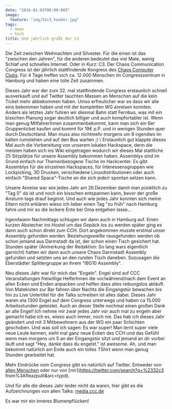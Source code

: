 ```yaml
---
date: "2016-01-03T00:00:00Z"
image:
  feature: "img/32c3_header.jpg"
tags:
  - news
  - tech
title: Und jährlich grüßt der C3
---
```


Die Zeit zwischen Weihnachten und Silvester. Für die einen ist das "zwischen den Jahren", für die anderen bedeutet das
viel Mate, wenig Schlaf und schnelles Internet.  Oder in Kurz: C3.  Der Chaos Communication Congress ist der jährlich
stattfindende Kongress des [Chaos Computer Clubs](http://ccc.de).  Für 4 Tage treffen sich ca. 12.000 Menschen im
Congresszentrum in Hamburg und haben eine tolle Zeit zusammen.

Dieses Jahr war der zum 32. mal stattfindende Congress erstaunlich schnell ausverkauft und auf Twitter tauchten Massen
an Menschen auf die kein Ticket mehr abbekommen haben.  Umso erfreulicher war es dass wir alle eins bekommen haben und
mit der kompletten WG anreisen konnten. Anders als letztes Jahr fuhren wir diesmal Bahn statt Fernbus, was mit ein
bisschen Planung sogar deutlich billiger und auch kompfortabler ist. Wenn man genug MitfahrerInnen zusammenbekommt, kann
man sich ein 6er Gruppenticket kaufen und kommt für 19€ p.P. und in wenigen Stunden quer durch Deutschland.
Man muss also nichtmehr morgens um 8 irgendwo im kalten rumstehen und auf den Bus warten ;) \\
Erstaunlich gut klappte dieses Mal auch die Vorbereitung von unserem lokalen Hackspace, denn die meisten haben sich ins
Wiki eingetragen wodurch wir dieses Mal stattliche 25 Sitzplätze für unsere Assembly bekommen haben. Assemblys sind im
Grund einfach nur Themenbezogene Tische im Hackcenter. Es gibt Assemblys für
die einzelnen Hackspaces, für Interessensgruppen wie Lockpicking, 3D Drucken, verschiedene Linuxdistributionen oder auch
einfach "Shared Space"-Tische an die sich jede/r spontan setzen kann.

Unsere Anreise war wie jedes Jahr am 26.Dezember damit man pünktlich zu "Tag 0" da ist und noch ein bisschen entspannen
kann, bevor der große Ansturm tags drauf beginnt. Und auch wie jedes Jahr konnten sich meine Eltern nicht erklären wieso
ich lieber einen Tag "zu früh" nach Hamburg fahre und mir so die leckere Ente bei Oma entgehen lasse...

Irgendwann Nachmittags schlugen wir dann auch in Hamburg auf. Einen kurzen Abstecher ins Hostel um das Gepäck los zu
werden später ging es dann auch schon direkt zum CCH. Dort angekommen musste erstmal unser Assembly gefunden werden.
Beziehungsweiße rausgefunden werden ob schon jemand aus Darmstadt da ist, der schon einen Tisch gesichert hat. Stunden
später (Anmerkung der Redaktion: So lang wars eigentlich garnicht) hatten wir dann auch unsere Chaos Darmstadt Assembly
gefunden und setzten uns an den runden Tisch daneben. Sozusagen die Eberstädter Splittergruppe an ihrem "IBG10
Assembly".

Neu dieses Jahr war für mich das "Engeln". Engel sind auf CCC Veranstaltungen freiwillige HelferInnen die
vor/während/nach dem Event an allen Ecken und Enden anpacken und helfen dass alles reibungslos abläuft. Von Matekisten
zur Bar fahren über Nachts die Eingangstür bewachen bis hin zu Live Untertitel für die Talks schreiben ist alles dabei.
Dieses Jahr waren eta 1300 Engel auf dem Congress unterwegs und haben ca 15.000 Arbeitsstunden geleistet. Auch an dieser
Stelle nochmal einen großen Dank an alle Engel!  Ich nehme mir zwar jedes Jahr vor auch mal zu engeln aber gemacht habe
ich es, wieso auch immer, noch nie. Das hab ich dieses Jahr geändert und mit 3 Mitbewohnern aus der WG ein paar
Schichten geschoben. Und was soll ich sagen: Es war super!  Man lernt super viele neue Leute kennen, sieht mal ganz neue
Ecken des CCH und das Gefühl wenn man morgens um 5 an der Eingangstür sitzt und jemand an dir vorbei läuft und sagt
"Hey, danke dass du engelst." ist awesome. Ah, und man bekommt natürlich am Ende auch ein tolles TShirt wenn man genug
Stunden gearbeitet hat.

Mehr Eindrücke vom Congress gibt es natürlich auf Twitter. Entweder von [allen
Menschen](https://twitter.com/search?q=%2332c3&src=typd) oder nur von [mir](https://twitter.com/search?q=%2332c3
from%3Afleazpulli&src=typd).

Und für alle die dieses Jahr leider nicht da waren, hier gibt es die Aufzeichnungen von allen Talks:
[media.ccc.de](https://media.ccc.de/c/32c3)

Es war mir ein inneres Blumenpflücken!
